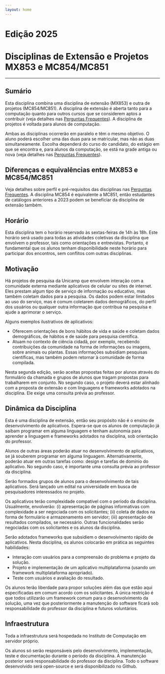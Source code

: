 ```yaml
---
layout: home
---
```


<h1>Edição 2025</h1>

# Disciplinas de Extensão e Projetos MX853 e MC854/MC851

<hr>

## Sumário

Esta disciplina combina uma disciplina de extensão (MX853) e outra de projetos (MC854/MC851). A disciplina de extensão é aberta tanto para a computação quanto para outros cursos que se considerem aptos a contribuir (veja detalhes nas [Perguntas Frequentes](faq.md)). A disciplina de projetos é voltada para alunos de computação.

Ambas as disciplinas ocorrerão em paralelo e têm o mesmo objetivo. O aluno poderá escolher uma das duas para se matricular, mas não as duas simultaneamente. Escolha dependerá do curso do candidato, do estágio em que se encontra e, para alunos da computação, se está na grade antiga ou nova (veja detalhes nas [Perguntas Frequentes](faq.md)).

## Diferenças e equivalências entre MX853 e MC854/MC851

Veja detalhes sobre perfil e pré-requisitos das disciplinas nas [Perguntas Frequentes](faq.md). A disciplina MC854 é equivalente a MC851, então estudantes de catálogos anteriores a 2023 podem se beneficiar da disciplina de extensão também.

## Horário

Esta disciplina tem o horário reservado às sextas-feiras de 14h às 18h. Este horário será usado para todas as atividades coletivas da disciplina que envolvem o professor, tais como orientações e entrevistas. Portanto, é fundamental que os alunos tenham disponibilidade neste horário para participar dos encontros, sem conflitos com outras disciplinas.

## Motivação

Há projetos de pesquisa da Unicamp que envolvem interação com a comunidade externa mediante aplicativos de celular ou sites de internet. Eles prestam algum tipo de serviço de informação ou educativo, mas também coletam dados para a pesquisa. Os dados podem estar limitados ao uso do serviço, mas é comum coletarem dados demográficos, do perfil dos usuários ou qualquer outra informação que contribua na pesquisa e ajude a aprimorar o serviço.

Alguns exemplos ilustrativos de aplicativos:

* Oferecem orientações de bons hábitos de vida e saúde e coletam dados demográficos, de hábitos e de saúde para pesquisa científica.
* Atuam no contexto de ciência cidadã, por exemplo, recebendo contribuições da comunidade na forma de informações ou imagens, sobre animais ou plantas. Essas informações subsidiam pesquisas científicas, mas também podem retornar à comunidade de forma compilada.

Nesta segunda edição, serão aceitas propostas feitas por alunos através do formulário da chamada e grupos de alunos que tragam propostas para trabalharem em conjunto. No segundo caso, o projeto deverá estar alinhado com a proposta de extensão e com linguagens e frameworks adotados na disciplina. Ele exige uma consulta prévia ao professor.

## Dinâmica da Disciplina

Esta é uma disciplina de extensão, então seu propósito não é o ensino de desenvolvimento de aplicativos.  Espera-se que os alunos de computação já saibam programar em alguma linguagem e tenham autonomia para aprender a linguagem e frameworks adotados na disciplina, sob orientação do professor.

Alunos de outras áreas poderão atuar no desenvolvimento de aplicativos, se já souberem programar em alguma linguagem. Alternativamente, poderão atuar em outras tarefas como: design e tarefas de domínio do aplicativo. No segundo caso, é importante uma consulta prévia ao professor da disciplina.

Serão formados grupos de alunos para o desenvolvimento de tais aplicativos. Será lançado um edital na universidade em busca de pesquisadores interessados no projeto.

Os aplicativos terão complexidade compatível com o período da disciplina. Usualmente, envolverão: (i) apresentação de páginas informativas com complexidade a ser negociada com os solicitantes; (ii) coleta de dados na forma de formulário e armazenamento em servidor; (iii) apresentação de resultados compilados, se necessário. Outras funcionalidades serão negociadas com os solicitantes e os alunos da disciplina.

Serão adotados frameworks que subsidiem o desenvolvimento rápido de aplicativos.
Nesta disciplina, os alunos colocarão em prática as seguintes habilidades:

* Interação com usuários para a compreensão do problema e projeto da solução.
* Projeto e implementação de um aplicativo multiplataforma (usando um framework multiplataforma apropriado).
* Teste com usuários e avaliação do resultado.

Os alunos terão liberdade para propor soluções além das que estão aqui especificadas em comum acordo com os solicitantes. A única restrição é que todos utilizarão um framework comum para o desenvolvimento da solução, uma vez que posteriormente a manutenção do software ficará sob responsabilidade do professor da disciplina e futuros voluntários.

## Infraestrutura

Toda a infraestrutura será hospedada no Instituto de Computação em servidor próprio.

Os alunos só serão responsáveis pelo desenvolvimento, implementação, teste e documentação durante o período da disciplina. A manutenção posterior será responsabilidade do professor da disciplina. Todo o software desenvolvido será open-source e será disponibilizado no Github.
